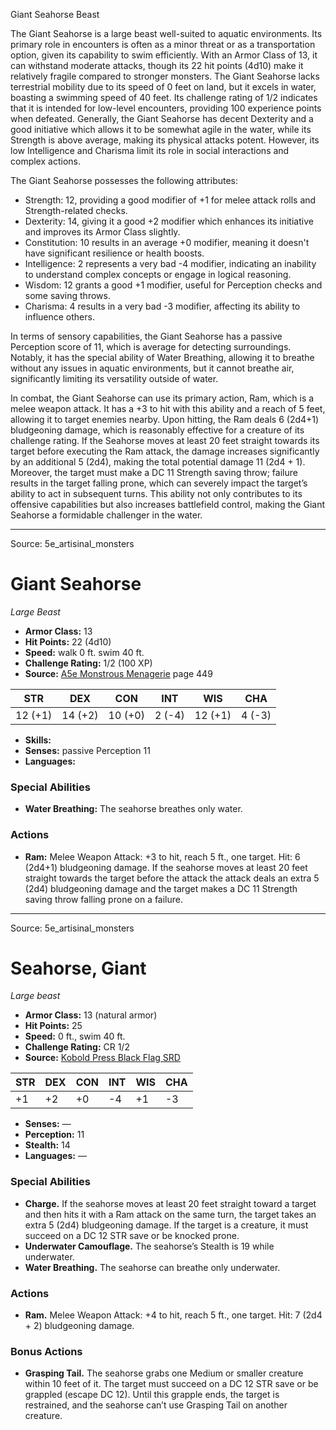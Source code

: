 <MonsterName/>Giant Seahorse</MonsterName>
<CreatureType/>Beast</CreatureType>

<summary>The Giant Seahorse is a large beast well-suited to aquatic environments. Its primary role in encounters is often as a minor threat or as a transportation option, given its capability to swim efficiently. With an Armor Class of 13, it can withstand moderate attacks, though its 22 hit points (4d10) make it relatively fragile compared to stronger monsters. The Giant Seahorse lacks terrestrial mobility due to its speed of 0 feet on land, but it excels in water, boasting a swimming speed of 40 feet. Its challenge rating of 1/2 indicates that it is intended for low-level encounters, providing 100 experience points when defeated. Generally, the Giant Seahorse has decent Dexterity and a good initiative which allows it to be somewhat agile in the water, while its Strength is above average, making its physical attacks potent. However, its low Intelligence and Charisma limit its role in social interactions and complex actions.</summary>

<detail>

The Giant Seahorse possesses the following attributes: 

- Strength: 12, providing a good modifier of +1 for melee attack rolls and Strength-related checks.
- Dexterity: 14, giving it a good +2 modifier which enhances its initiative and improves its Armor Class slightly.
- Constitution: 10 results in an average +0 modifier, meaning it doesn't have significant resilience or health boosts.
- Intelligence: 2 represents a very bad -4 modifier, indicating an inability to understand complex concepts or engage in logical reasoning.
- Wisdom: 12 grants a good +1 modifier, useful for Perception checks and some saving throws.
- Charisma: 4 results in a very bad -3 modifier, affecting its ability to influence others.

In terms of sensory capabilities, the Giant Seahorse has a passive Perception score of 11, which is average for detecting surroundings. Notably, it has the special ability of Water Breathing, allowing it to breathe without any issues in aquatic environments, but it cannot breathe air, significantly limiting its versatility outside of water.

In combat, the Giant Seahorse can use its primary action, Ram, which is a melee weapon attack. It has a +3 to hit with this ability and a reach of 5 feet, allowing it to target enemies nearby. Upon hitting, the Ram deals 6 (2d4+1) bludgeoning damage, which is reasonably effective for a creature of its challenge rating. If the Seahorse moves at least 20 feet straight towards its target before executing the Ram attack, the damage increases significantly by an additional 5 (2d4), making the total potential damage 11 (2d4 + 1). Moreover, the target must make a DC 11 Strength saving throw; failure results in the target falling prone, which can severely impact the target’s ability to act in subsequent turns. This ability not only contributes to its offensive capabilities but also increases battlefield control, making the Giant Seahorse a formidable challenger in the water.</detail>



---

Source: 5e_artisinal_monsters

# Giant Seahorse

*Large* *Beast*

- **Armor Class:** 13
- **Hit Points:** 22 (4d10)
- **Speed:** walk 0 ft. swim 40 ft.
- **Challenge Rating:** 1/2 (100 XP)
- **Source:** [A5e Monstrous Menagerie](https://enpublishingrpg.com/products/level-up-monstrous-menagerie-a5e) page 449

| STR | DEX | CON | INT | WIS | CHA |
| --- | --- | --- | --- | --- | --- |
| 12 (+1) | 14 (+2) | 10 (+0) | 2 (-4) | 12 (+1) | 4 (-3) |

- **Skills:** 
- **Senses:** passive Perception 11
- **Languages:** 

### Special Abilities

- **Water Breathing:** The seahorse breathes only water.

### Actions

- **Ram:** Melee Weapon Attack: +3 to hit, reach 5 ft., one target. Hit: 6 (2d4+1) bludgeoning damage. If the seahorse moves at least 20 feet straight towards the target before the attack  the attack deals an extra 5 (2d4) bludgeoning damage and the target makes a DC 11 Strength saving throw  falling prone on a failure.






---

Source: 5e_artisinal_monsters

# Seahorse, Giant

*Large beast*

- **Armor Class:** 13 (natural armor)
- **Hit Points:** 25
- **Speed:** 0 ft., swim 40 ft.
- **Challenge Rating:** CR 1/2
- **Source:** [Kobold Press Black Flag SRD](https://koboldpress.com/black-flag-roleplaying/)

| STR | DEX | CON | INT | WIS | CHA |
| --- | --- | --- | --- | --- | --- |
| +1 | +2 | +0 | -4 | +1 | -3 |

- **Senses:** —
- **Perception:** 11
- **Stealth:** 14
- **Languages:** —

### Special Abilities

- **Charge.** If the seahorse moves at least 20 feet straight toward a target and then hits it with a Ram attack on the same turn, the target takes an extra 5 (2d4) bludgeoning damage. If the target is a creature, it must succeed on a DC 12 STR save or be knocked prone.
- **Underwater Camouflage.** The seahorse’s Stealth is 19 while underwater.
- **Water Breathing.** The seahorse can breathe only underwater.

### Actions

- **Ram.** Melee Weapon Attack: +4 to hit, reach 5 ft., one target. Hit: 7 (2d4 + 2) bludgeoning damage.

### Bonus Actions

- **Grasping Tail.** The seahorse grabs one Medium or smaller creature within 10 feet of it. The target must succeed on a DC 12 STR save or be grappled (escape DC 12). Until this grapple ends, the target is restrained, and the seahorse can’t use Grasping Tail on another creature.



